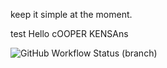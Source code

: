 keep it simple at the moment.

test 
Hello cOOPER KENSAns

![GitHub Workflow Status (branch)](https://img.shields.io/github/actions/workflow/status/cooperkeenan/sem/main.yml?branch=<main>)


